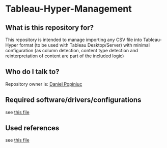# Tableau-Hyper-Management

## What is this repository for?

This repository is intended to manage importing any CSV file into Tableau-Hyper format (to be used with Tableau Desktop/Server) with minimal configuration (as column detection, content type detection and reinterpretation of content are part of the included logic)


## Who do I talk to?

Repository owner is: [Daniel Popiniuc](mailto:daniel.popiniuc@honeywell.com)


## Required software/drivers/configurations

see [this file](readme_software.md)


## Used references ##

see [this file](readme_reference.md)

